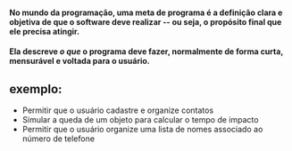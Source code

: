 #### No mundo da programação, uma meta de programa é a definição clara e objetiva de que o software deve realizar -- ou seja, o propósito final que ele precisa atingir.

#### Ela descreve _o que_ o programa deve fazer, normalmente de forma curta, mensurável e voltada para o usuário.

## exemplo: 
* Permitir que o usuário cadastre e organize contatos
* Simular a queda de um objeto para calcular o tempo de impacto
* Permitir que o usuário organize uma lista de nomes associado ao número de telefone